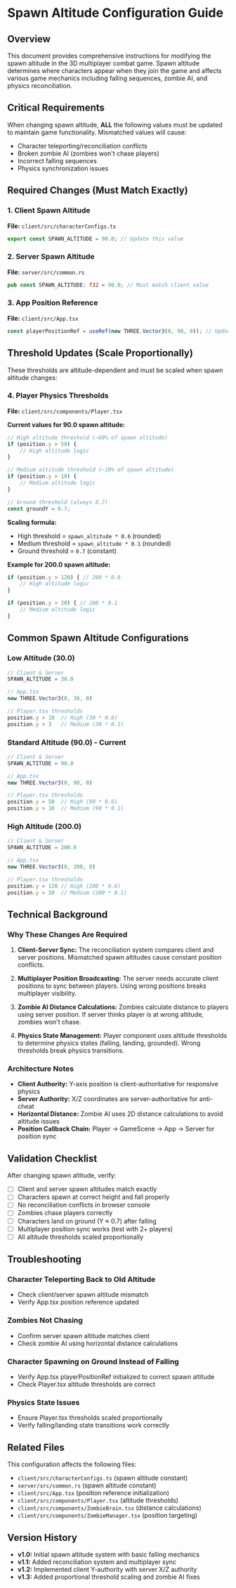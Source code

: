 # Spawn Altitude Configuration Guide

## Overview

This document provides comprehensive instructions for modifying the spawn altitude in the 3D multiplayer combat game. Spawn altitude determines where characters appear when they join the game and affects various game mechanics including falling sequences, zombie AI, and physics reconciliation.

## Critical Requirements

When changing spawn altitude, **ALL** the following values must be updated to maintain game functionality. Mismatched values will cause:
- Character teleporting/reconciliation conflicts
- Broken zombie AI (zombies won't chase players)
- Incorrect falling sequences
- Physics synchronization issues

## Required Changes (Must Match Exactly)

### 1. Client Spawn Altitude
**File:** `client/src/characterConfigs.ts`
```typescript
export const SPAWN_ALTITUDE = 90.0; // Update this value
```

### 2. Server Spawn Altitude  
**File:** `server/src/common.rs`
```rust
pub const SPAWN_ALTITUDE: f32 = 90.0; // Must match client value
```

### 3. App Position Reference
**File:** `client/src/App.tsx`
```typescript
const playerPositionRef = useRef(new THREE.Vector3(0, 90, 0)); // Update Y value
```

## Threshold Updates (Scale Proportionally)

These thresholds are altitude-dependent and must be scaled when spawn altitude changes:

### 4. Player Physics Thresholds
**File:** `client/src/components/Player.tsx`

**Current values for 90.0 spawn altitude:**
```typescript
// High altitude threshold (~60% of spawn altitude)
if (position.y > 50) {
    // High altitude logic
}

// Medium altitude threshold (~10% of spawn altitude) 
if (position.y > 10) {
    // Medium altitude logic
}

// Ground threshold (always 0.7)
const groundY = 0.7;
```

**Scaling formula:**
- High threshold = `spawn_altitude * 0.6` (rounded)
- Medium threshold = `spawn_altitude * 0.1` (rounded)
- Ground threshold = `0.7` (constant)

**Example for 200.0 spawn altitude:**
```typescript
if (position.y > 120) { // 200 * 0.6
    // High altitude logic
}

if (position.y > 20) { // 200 * 0.1
    // Medium altitude logic
}
```

## Common Spawn Altitude Configurations

### Low Altitude (30.0)
```typescript
// Client & Server
SPAWN_ALTITUDE = 30.0

// App.tsx
new THREE.Vector3(0, 30, 0)

// Player.tsx thresholds
position.y > 18  // High (30 * 0.6)
position.y > 3   // Medium (30 * 0.1)
```

### Standard Altitude (90.0) - Current
```typescript
// Client & Server  
SPAWN_ALTITUDE = 90.0

// App.tsx
new THREE.Vector3(0, 90, 0)

// Player.tsx thresholds
position.y > 50  // High (90 * 0.6)  
position.y > 10  // Medium (90 * 0.1)
```

### High Altitude (200.0)
```typescript
// Client & Server
SPAWN_ALTITUDE = 200.0

// App.tsx
new THREE.Vector3(0, 200, 0)

// Player.tsx thresholds
position.y > 120 // High (200 * 0.6)
position.y > 20  // Medium (200 * 0.1)
```

## Technical Background

### Why These Changes Are Required

1. **Client-Server Sync:** The reconciliation system compares client and server positions. Mismatched spawn altitudes cause constant position conflicts.

2. **Multiplayer Position Broadcasting:** The server needs accurate client positions to sync between players. Using wrong positions breaks multiplayer visibility.

3. **Zombie AI Distance Calculations:** Zombies calculate distance to players using server position. If server thinks player is at wrong altitude, zombies won't chase.

4. **Physics State Management:** Player component uses altitude thresholds to determine physics states (falling, landing, grounded). Wrong thresholds break physics transitions.

### Architecture Notes

- **Client Authority:** Y-axis position is client-authoritative for responsive physics
- **Server Authority:** X/Z coordinates are server-authoritative for anti-cheat
- **Horizontal Distance:** Zombie AI uses 2D distance calculations to avoid altitude issues
- **Position Callback Chain:** Player → GameScene → App → Server for position sync

## Validation Checklist

After changing spawn altitude, verify:

- [ ] Client and server spawn altitudes match exactly
- [ ] Characters spawn at correct height and fall properly
- [ ] No reconciliation conflicts in browser console
- [ ] Zombies chase players correctly
- [ ] Characters land on ground (Y ≈ 0.7) after falling
- [ ] Multiplayer position sync works (test with 2+ players)
- [ ] All altitude thresholds scaled proportionally

## Troubleshooting

### Character Teleporting Back to Old Altitude
- Check client/server spawn altitude mismatch
- Verify App.tsx position reference updated

### Zombies Not Chasing
- Confirm server spawn altitude matches client
- Check zombie AI using horizontal distance calculations

### Character Spawning on Ground Instead of Falling
- Verify App.tsx playerPositionRef initialized to correct spawn altitude
- Check Player.tsx altitude thresholds are correct

### Physics State Issues
- Ensure Player.tsx thresholds scaled proportionally
- Verify falling/landing state transitions work correctly

## Related Files

This configuration affects the following files:
- `client/src/characterConfigs.ts` (spawn altitude constant)
- `server/src/common.rs` (spawn altitude constant)  
- `client/src/App.tsx` (position reference initialization)
- `client/src/components/Player.tsx` (altitude thresholds)
- `client/src/components/ZombieBrain.tsx` (distance calculations)
- `client/src/components/ZombieManager.tsx` (position targeting)

## Version History

- **v1.0:** Initial spawn altitude system with basic falling mechanics
- **v1.1:** Added reconciliation system and multiplayer sync
- **v1.2:** Implemented client Y-authority with server X/Z authority
- **v1.3:** Added proportional threshold scaling and zombie AI fixes 